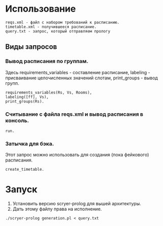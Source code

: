 # Использование
    reqs.xml - файл с набором требований к расписанию.
    timetable.xml - получившееся расписание.
    query.txt - запрос, который отправляем прологу

## Виды запросов

### Вывод расписания по группам. 
Здесь requirements_variables - составление расписание, labeling - присваивание целочисленных значений слотам,
print_groups - вывод групп.
```
requirements_variables(Rs, Vs, Rooms),
labeling([ff], Vs),
print_groups(Rs).
```

### Считывание с файла reqs.xml и вывод расписания в консоль. 
```
run.
```

### Затычка для бэка.
Этот запрос можно использовать для создания (пока фейкового) расписания.
```
create_timetable.
```

# Запуск
1) Установить версию scryer-prolog для вышей архитектуры.
2) Дать этому файлу права на исполнение.

```
./scryer-prolog generation.pl < query.txt
```